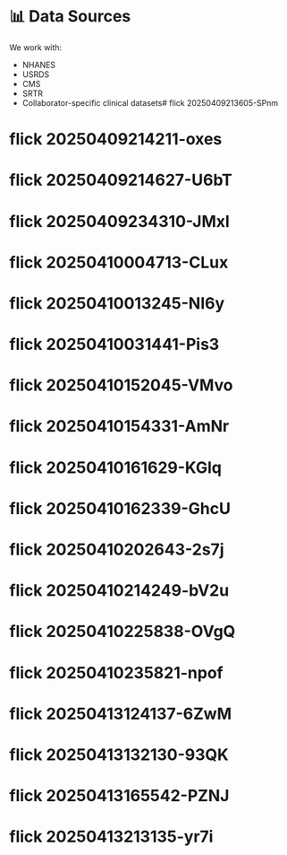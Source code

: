 # 📊 Data Sources

We work with:
- NHANES
- USRDS
- CMS
- SRTR
- Collaborator-specific clinical datasets# flick 20250409213605-SPnm
# flick 20250409214211-oxes
# flick 20250409214627-U6bT
# flick 20250409234310-JMxl
# flick 20250410004713-CLux
# flick 20250410013245-NI6y
# flick 20250410031441-Pis3
# flick 20250410152045-VMvo
# flick 20250410154331-AmNr
# flick 20250410161629-KGlq
# flick 20250410162339-GhcU
# flick 20250410202643-2s7j
# flick 20250410214249-bV2u
# flick 20250410225838-OVgQ
# flick 20250410235821-npof
# flick 20250413124137-6ZwM
# flick 20250413132130-93QK
# flick 20250413165542-PZNJ
# flick 20250413213135-yr7i
